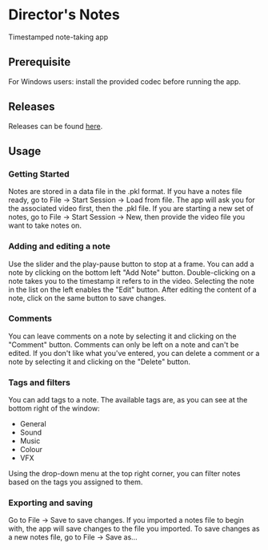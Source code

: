 # Director's Notes
Timestamped note-taking app
## Prerequisite
For Windows users: install the provided codec before running the app.
## Releases
Releases can be found [here](https://github.com/JackyKLai/directors-notes/releases).
## Usage
### Getting Started
Notes are stored in a data file in the .pkl format. If you have a notes file ready, go to File -> Start Session -> Load from file. The app will ask you for the associated video first, then the .pkl file.
If you are starting a new set of notes, go to File -> Start Session -> New, then provide the video file you want to take notes on.
### Adding and editing a note
Use the slider and the play-pause button to stop at a frame. You can add a note by clicking on the bottom left "Add Note" button. Double-clicking on a note takes you to the timestamp it refers to in the video. Selecting the note in the list on the left enables the "Edit" button. After editing the content of a note, click on the same button to save changes.
### Comments
You can leave comments on a note by selecting it and clicking on the "Comment" button. Comments can only be left on a note and can't be edited. If you don't like what you've entered, you can delete a comment or a note by selecting it and clicking on the "Delete" button.
### Tags and filters
You can add tags to a note. The available tags are, as you can see at the bottom right of the window:
* General
* Sound
* Music
* Colour
* VFX

Using the drop-down menu at the top right corner, you can filter notes based on the tags you assigned to them.
### Exporting and saving
Go to File -> Save to save changes. If you imported a notes file to begin with, the app will save changes to the file you imported. To save changes as a new notes file, go to File -> Save as...
